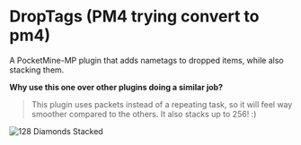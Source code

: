 # DropTags (PM4 trying convert to pm4)
A PocketMine-MP plugin that adds nametags to dropped items, while also stacking them.


**Why use this one over other plugins doing a similar job?**
> This plugin uses packets instead of a repeating task, so it will feel way smoother compared to the others.
It also stacks up to 256! :)


![128 Diamonds Stacked](https://i.imgur.com/C29mX5i.png)
